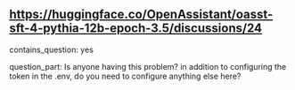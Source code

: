 ## https://huggingface.co/OpenAssistant/oasst-sft-4-pythia-12b-epoch-3.5/discussions/24

contains_question: yes

question_part: 
Is anyone having this problem?
in addition to configuring the token in the .env, do you need to configure anything else here?